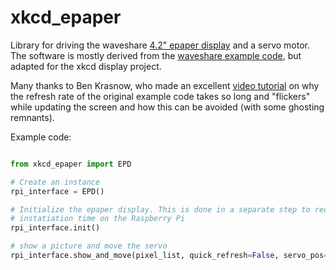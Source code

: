 xkcd_epaper
===========

Library for driving the waveshare [4.2\" epaper display][epd] and a servo
motor. The software is mostly derived from the [waveshare example code][wec],
but adapted for the xkcd display project.

Many thanks to Ben Krasnow, who made an excellent [video tutorial][lut] on why
the refresh rate of the original example code takes so long and "flickers"
while updating the screen and how this can be avoided (with some ghosting
remnants).

Example code:

```python

from xkcd_epaper import EPD

# Create an instance
rpi_interface = EPD()

# Initialize the epaper display. This is done in a separate step to reduce
# instatiation time on the Raspberry Pi
rpi_interface.init()

# show a picture and move the servo
rpi_interface.show_and_move(pixel_list, quick_refresh=False, servo_pos=5)
```


[epd]: https://www.waveshare.com/product/modules/oleds-lcds/e-paper/4.2inch-e-paper.htm
[wec]: https://www.waveshare.com/wiki/File:4.2inch_e-paper_module_code.7z
[lut]: https://benkrasnow.blogspot.com/2017/10/fast-partial-refresh-on-42-e-paper.html

